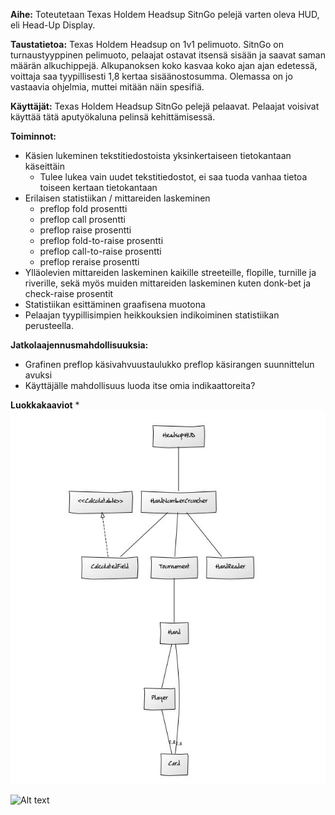 **Aihe:** Toteutetaan Texas Holdem Headsup SitnGo pelejä varten oleva HUD, eli Head-Up Display.

**Taustatietoa:** Texas Holdem Headsup on 1v1 pelimuoto. SitnGo on turnaustyyppinen pelimuoto, pelaajat ostavat itsensä sisään ja saavat saman määrän alkuchippejä. Alkupanoksen koko kasvaa koko ajan ajan edetessä, voittaja saa tyypillisesti 1,8 kertaa sisäänostosumma. Olemassa on jo vastaavia ohjelmia, muttei mitään näin spesifiä.

**Käyttäjät:** Texas Holdem Headsup SitnGo pelejä pelaavat. Pelaajat voisivat käyttää tätä aputyökaluna pelinsä kehittämisessä.

**Toiminnot:**
* Käsien lukeminen tekstitiedostoista yksinkertaiseen tietokantaan käseittäin
  * Tulee lukea vain uudet tekstitiedostot, ei saa tuoda vanhaa tietoa toiseen kertaan tietokantaan
* Erilaisen statistiikan / mittareiden laskeminen
  * preflop fold prosentti
  * preflop call prosentti
  * preflop raise prosentti
  * preflop fold-to-raise prosentti
  * preflop call-to-raise prosentti
  * preflop reraise prosentti
* Ylläolevien mittareiden laskeminen kaikille streeteille, flopille, turnille ja riverille, sekä myös muiden mittareiden laskeminen kuten donk-bet ja check-raise prosentit
* Statistiikan esittäminen graafisena muotona
* Pelaajan tyypillisimpien heikkouksien indikoiminen statistiikan perusteella.

**Jatkolaajennusmahdollisuuksia:**
* Grafinen preflop käsivahvuustaulukko preflop käsirangen suunnittelun avuksi
* Käyttäjälle mahdollisuus luoda itse omia indikaattoreita?

**Luokkakaaviot**
*![Luokkakaavio](MaarittelyvaiheenLuokkakaavio.jpg)

![Alt text](http://yuml.me/diagram/scruffy;dir:TB;scale:80/class/ "Edit Later")
